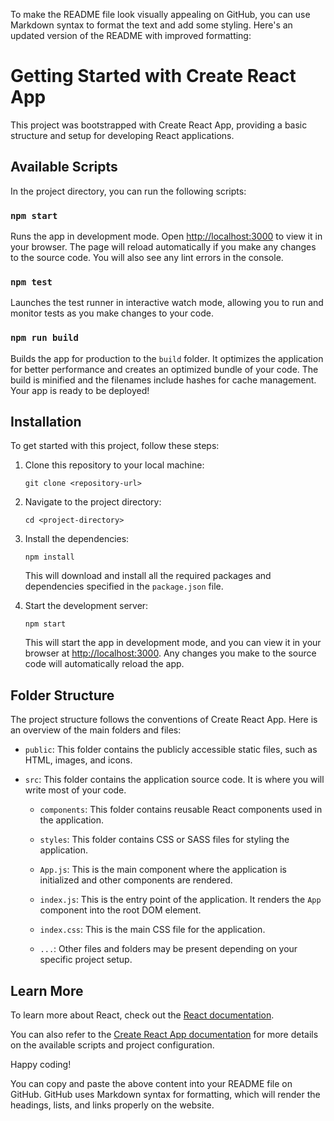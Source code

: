 To make the README file look visually appealing on GitHub, you can use Markdown syntax to format the text and add some styling. Here's an updated version of the README with improved formatting:

# Getting Started with Create React App

This project was bootstrapped with Create React App, providing a basic structure and setup for developing React applications.

## Available Scripts

In the project directory, you can run the following scripts:

### `npm start`

Runs the app in development mode. Open [http://localhost:3000](http://localhost:3000) to view it in your browser. The page will reload automatically if you make any changes to the source code. You will also see any lint errors in the console.

### `npm test`

Launches the test runner in interactive watch mode, allowing you to run and monitor tests as you make changes to your code.

### `npm run build`

Builds the app for production to the `build` folder. It optimizes the application for better performance and creates an optimized bundle of your code. The build is minified and the filenames include hashes for cache management. Your app is ready to be deployed!

## Installation

To get started with this project, follow these steps:

1. Clone this repository to your local machine:

   ```
   git clone <repository-url>
   ```

2. Navigate to the project directory:

   ```
   cd <project-directory>
   ```

3. Install the dependencies:

   ```
   npm install
   ```

   This will download and install all the required packages and dependencies specified in the `package.json` file.

4. Start the development server:

   ```
   npm start
   ```

   This will start the app in development mode, and you can view it in your browser at [http://localhost:3000](http://localhost:3000). Any changes you make to the source code will automatically reload the app.

## Folder Structure

The project structure follows the conventions of Create React App. Here is an overview of the main folders and files:

- `public`: This folder contains the publicly accessible static files, such as HTML, images, and icons.

- `src`: This folder contains the application source code. It is where you will write most of your code.

  - `components`: This folder contains reusable React components used in the application.

  - `styles`: This folder contains CSS or SASS files for styling the application.

  - `App.js`: This is the main component where the application is initialized and other components are rendered.

  - `index.js`: This is the entry point of the application. It renders the `App` component into the root DOM element.

  - `index.css`: This is the main CSS file for the application.

  - `...`: Other files and folders may be present depending on your specific project setup.

## Learn More

To learn more about React, check out the [React documentation](https://reactjs.org/).

You can also refer to the [Create React App documentation](https://create-react-app.dev/docs/) for more details on the available scripts and project configuration.

Happy coding!

You can copy and paste the above content into your README file on GitHub. GitHub uses Markdown syntax for formatting, which will render the headings, lists, and links properly on the website.
